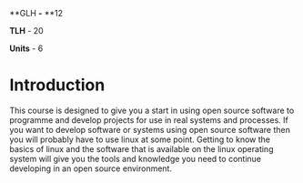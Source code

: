 **GLH **-** **12

**TLH** - 20

**Units** - 6

# Introduction

This course is designed to give you a start in using open source software to programme and develop projects for use in real systems and processes. If you want to develop software or systems using open source software then you will probably have to use linux at some point. Getting to know the basics of linux and the software that is available on the linux operating system will give you the tools and knowledge you need to continue developing in an open source environment.

